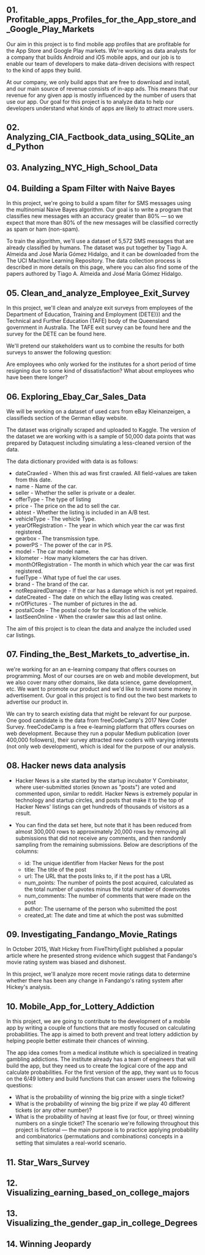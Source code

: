  ## 01. Profitable_apps_Profiles_for_the_App_store_and_Google_Play_Markets

Our aim in this project is to find mobile app profiles that are profitable for the App Store and Google Play markets. We're working as data analysts for a company that builds Android and iOS mobile apps, and our job is to enable our team of developers to make data-driven decisions with respect to the kind of apps they build.

At our company, we only build apps that are free to download and install, and our main source of revenue consists of in-app ads. This means that our revenue for any given app is mostly influenced by the number of users that use our app. Our goal for this project is to analyze data to help our developers understand what kinds of apps are likely to attract more users.

## 02. Analyzing_CIA_Factbook_data_using_SQLite_and_Python

## 03. Analyzing_NYC_High_School_Data

## 04. Building a Spam Filter with Naive Bayes

In this project, we're going to build a spam filter for SMS messages using the multinomial Naive Bayes algorithm. Our goal is to write a program that classifies new messages with an accuracy greater than 80% — so we expect that more than 80% of the new messages will be classified correctly as spam or ham (non-spam).

To train the algorithm, we'll use a dataset of 5,572 SMS messages that are already classified by humans. The dataset was put together by Tiago A. Almeida and José María Gómez Hidalgo, and it can be downloaded from the The UCI Machine Learning Repository. The data collection process is described in more details on this page, where you can also find some of the papers authored by Tiago A. Almeida and José María Gómez Hidalgo.


## 05. Clean_and_analyze_Employee_Exit_Survey

In this project, we'll clean and analyze exit surveys from employees of the Department of Education, Training and Employment (DETE)}) and the Technical and Further Education (TAFE) body of the Queensland government in Australia. The TAFE exit survey can be found here and the survey for the DETE can be found here.

We'll pretend our stakeholders want us to combine the results for both surveys to answer the following question:

Are employees who only worked for the institutes for a short period of time resigning due to some kind of dissatisfaction? What about employees who have been there longer?


## 06. Exploring_Ebay_Car_Sales_Data

We will be working on a dataset of used cars from eBay Kleinanzeigen, a classifieds section of the German eBay website.

The dataset was originally scraped and uploaded to Kaggle. The version of the dataset we are working with is a sample of 50,000 data points that was prepared by Dataquest including simulating a less-cleaned version of the data.

The data dictionary provided with data is as follows:

- dateCrawled - When this ad was first crawled. All field-values are taken from this date.
- name - Name of the car.
- seller - Whether the seller is private or a dealer.
- offerType - The type of listing
- price - The price on the ad to sell the car.
- abtest - Whether the listing is included in an A/B test.
- vehicleType - The vehicle Type.
- yearOfRegistration - The year in which which year the car was first registered.
- gearbox - The transmission type.
- powerPS - The power of the car in PS.
- model - The car model name.
- kilometer - How many kilometers the car has driven.
- monthOfRegistration - The month in which which year the car was first registered.
- fuelType - What type of fuel the car uses.
- brand - The brand of the car.
- notRepairedDamage - If the car has a damage which is not yet repaired.
- dateCreated - The date on which the eBay listing was created.
- nrOfPictures - The number of pictures in the ad.
- postalCode - The postal code for the location of the vehicle.
- lastSeenOnline - When the crawler saw this ad last online.

The aim of this project is to clean the data and analyze the included used car listings.

## 07. Finding_the_Best_Markets_to_advertise_in.

we're working for an an e-learning company that offers courses on programming. Most of our courses are on web and mobile development, but we also cover many other domains, like data science, game development, etc. We want to promote our product and we'd like to invest some money in advertisement. Our goal in this project is to find out the two best markets to advertise our product in.

We can try to search existing data that might be relevant for our purpose. One good candidate is the data from freeCodeCamp's 2017 New Coder Survey. freeCodeCamp is a free e-learning platform that offers courses on web development. Because they run a popular Medium publication (over 400,000 followers), their survey attracted new coders with varying interests (not only web development), which is ideal for the purpose of our analysis.


## 08. Hacker news data analysis


- Hacker News is a site started by the startup incubator Y Combinator, where user-submitted stories (known as "posts") are voted and commented upon, similar to reddit. Hacker News is extremely popular in technology and startup circles, and posts that make it to the top of Hacker News' listings can get hundreds of thousands of visitors as a result.

- You can find the data set here, but note that it has been reduced from almost 300,000 rows to approximately 20,000 rows by removing all submissions that did not receive any comments, and then randomly sampling from the remaining submissions. Below are descriptions of the columns:

  - id: The unique identifier from Hacker News for the post
  - title: The title of the post
  - url: The URL that the posts links to, if it the post has a URL
  - num_points: The number of points the post acquired, calculated as the total number of upvotes minus the total number of downvotes
  - num_comments: The number of comments that were made on the post
  - author: The username of the person who submitted the post
  - created_at: The date and time at which the post was submitted

## 09. Investigating_Fandango_Movie_Ratings


In October 2015, Walt Hickey from FiveThirtyEight published a popular article where he presented strong evidence which suggest that Fandango's movie rating system was biased and dishonest.

In this project, we'll analyze more recent movie ratings data to determine whether there has been any change in Fandango's rating system after Hickey's analysis.


## 10. Mobile_App_for_Lottery_Addiction

In this project, we are going to contribute to the development of a mobile app by writing a couple of functions that are mostly focused on calculating probabilities. The app is aimed to both prevent and treat lottery addiction by helping people better estimate their chances of winning.

The app idea comes from a medical institute which is specialized in treating gambling addictions. The institute already has a team of engineers that will build the app, but they need us to create the logical core of the app and calculate probabilities. For the first version of the app, they want us to focus on the 6/49 lottery and build functions that can answer users the following questions:

- What is the probability of winning the big prize with a single ticket?
- What is the probability of winning the big prize if we play 40 different tickets (or any other number)?
- What is the probability of having at least five (or four, or three) winning numbers on a single ticket? The scenario we're following throughout this project is fictional — the main purpose is to practice applying probability and combinatorics (permutations and combinations) concepts in a setting that simulates a real-world scenario.

## 11. Star_Wars_Survey

## 12. Visualizing_earning_based_on_college_majors


## 13. Visualizing_the_gender_gap_in_college_Degrees

## 14. Winning Jeopardy
